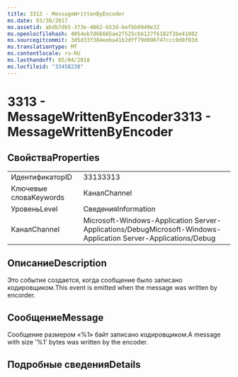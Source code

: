 ```yaml
---
title: 3313 - MessageWrittenByEncoder
ms.date: 03/30/2017
ms.assetid: abdb7db5-373e-4862-b53d-befbb0949e32
ms.openlocfilehash: 4054eb7d66665ae2f525cbb127f6182f3be41002
ms.sourcegitcommit: 3d5d33f384eeba41b2dff79d096f47ccc8d8f03d
ms.translationtype: MT
ms.contentlocale: ru-RU
ms.lasthandoff: 05/04/2018
ms.locfileid: "33458238"
---
```

# <a name="3313---messagewrittenbyencoder"></a><span data-ttu-id="81ac8-102">3313 - MessageWrittenByEncoder</span><span class="sxs-lookup"><span data-stu-id="81ac8-102">3313 - MessageWrittenByEncoder</span></span>
## <a name="properties"></a><span data-ttu-id="81ac8-103">Свойства</span><span class="sxs-lookup"><span data-stu-id="81ac8-103">Properties</span></span>  
  
|||  
|-|-|  
|<span data-ttu-id="81ac8-104">Идентификатор</span><span class="sxs-lookup"><span data-stu-id="81ac8-104">ID</span></span>|<span data-ttu-id="81ac8-105">3313</span><span class="sxs-lookup"><span data-stu-id="81ac8-105">3313</span></span>|  
|<span data-ttu-id="81ac8-106">Ключевые слова</span><span class="sxs-lookup"><span data-stu-id="81ac8-106">Keywords</span></span>|<span data-ttu-id="81ac8-107">Канал</span><span class="sxs-lookup"><span data-stu-id="81ac8-107">Channel</span></span>|  
|<span data-ttu-id="81ac8-108">Уровень</span><span class="sxs-lookup"><span data-stu-id="81ac8-108">Level</span></span>|<span data-ttu-id="81ac8-109">Сведения</span><span class="sxs-lookup"><span data-stu-id="81ac8-109">Information</span></span>|  
|<span data-ttu-id="81ac8-110">Канал</span><span class="sxs-lookup"><span data-stu-id="81ac8-110">Channel</span></span>|<span data-ttu-id="81ac8-111">Microsoft-Windows-Application Server-Applications/Debug</span><span class="sxs-lookup"><span data-stu-id="81ac8-111">Microsoft-Windows-Application Server-Applications/Debug</span></span>|  
  
## <a name="description"></a><span data-ttu-id="81ac8-112">Описание</span><span class="sxs-lookup"><span data-stu-id="81ac8-112">Description</span></span>  
 <span data-ttu-id="81ac8-113">Это событие создается, когда сообщение было записано кодировщиком.</span><span class="sxs-lookup"><span data-stu-id="81ac8-113">This event is emitted when the message was written by encorder.</span></span>  
  
## <a name="message"></a><span data-ttu-id="81ac8-114">Сообщение</span><span class="sxs-lookup"><span data-stu-id="81ac8-114">Message</span></span>  
 <span data-ttu-id="81ac8-115">Сообщение размером «%1» байт записано кодировщиком.</span><span class="sxs-lookup"><span data-stu-id="81ac8-115">A message with size '%1' bytes was written by the encoder.</span></span>  
  
## <a name="details"></a><span data-ttu-id="81ac8-116">Подробные сведения</span><span class="sxs-lookup"><span data-stu-id="81ac8-116">Details</span></span>

